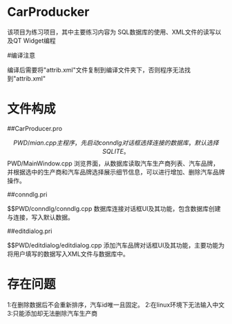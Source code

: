 # CarProducker 

该项目为练习项目，其中主要练习内容为 SQL数据库的使用、XML文件的读写以及QT Widget编程

#编译注意

编译后需要将"attrib.xml"文件复制到编译文件夹下，否则程序无法找到"attrib.xml"

# 文件构成

##CarProducer.pro

$$PWD/mian.cpp 主程序，先启动conndlg对话框选择连接的数据库，默认选择SQLITE。
$$PWD/MainWindow.cpp 浏览界面，从数据库读取汽车生产商列表、汽车品牌，并根据选中的生产商和汽车品牌选择展示细节信息，可以进行增加、删除汽车品牌操作。

##conndlg.pri

$$PWD/conndlg/conndlg.cpp 数据库连接对话框UI及其功能，包含数据库创建与连接，写入默认数据。

##editdialog.pri

$$PWD/editdialog/editdialog.cpp 添加汽车品牌对话框UI及其功能，主要功能为将用户填写的数据写入XML文件与数据库中。

# 存在问题
1:在删除数据后不会重新排序，汽车id唯一且固定。
2:在linux环境下无法输入中文
3:只能添加却无法删除汽车生产商
